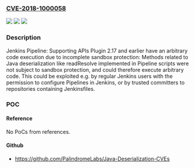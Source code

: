 ### [CVE-2018-1000058](https://cve.mitre.org/cgi-bin/cvename.cgi?name=CVE-2018-1000058)
![](https://img.shields.io/static/v1?label=Product&message=n%2Fa&color=blue)
![](https://img.shields.io/static/v1?label=Version&message=n%2Fa&color=blue)
![](https://img.shields.io/static/v1?label=Vulnerability&message=n%2Fa&color=brighgreen)

### Description

Jenkins Pipeline: Supporting APIs Plugin 2.17 and earlier have an arbitrary code execution due to incomplete sandbox protection: Methods related to Java deserialization like readResolve implemented in Pipeline scripts were not subject to sandbox protection, and could therefore execute arbitrary code. This could be exploited e.g. by regular Jenkins users with the permission to configure Pipelines in Jenkins, or by trusted committers to repositories containing Jenkinsfiles.

### POC

#### Reference
No PoCs from references.

#### Github
- https://github.com/PalindromeLabs/Java-Deserialization-CVEs

